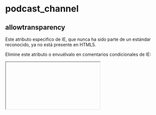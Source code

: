 # podcast_channel

## allowtransparency

Este atributo específico de IE, que nunca ha sido parte de un estándar reconocido, ya no está presente en HTML5.

Elimine este atributo o envuélvalo en comentarios condicionales de IE:

<iframe <!- [if IE] allowTransparency = "true" -> ... />

